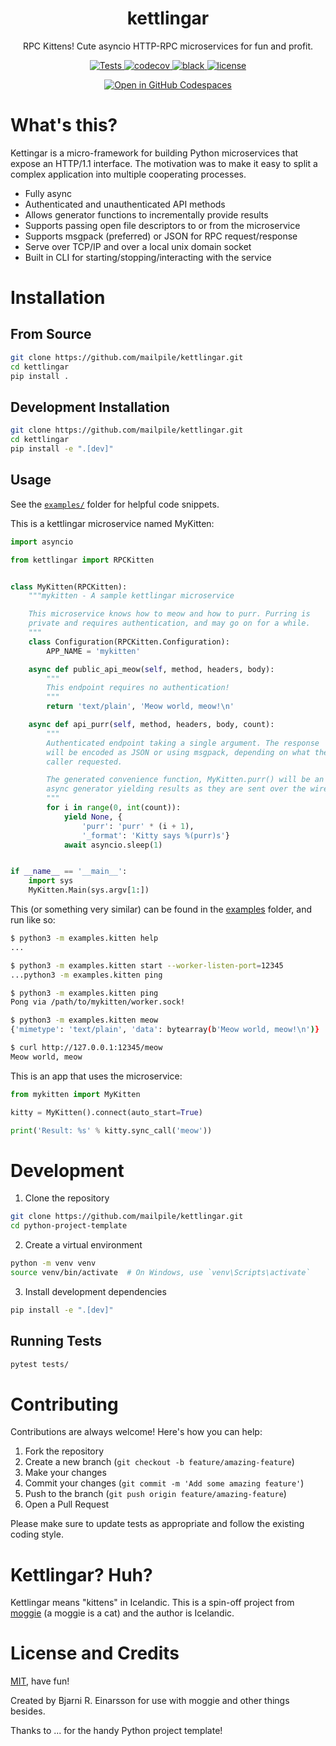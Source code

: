 <div align="center">
  <h1>kettlingar</h1>
  <p>RPC Kittens! Cute asyncio HTTP-RPC microservices for fun and profit.</p>
</div>

<p align="center">
  <a href="https://github.com/mailpile/kettlingar/actions/workflows/main.yml">
    <img src="https://github.com/mailpile/kettlingar/actions/workflows/main.yml/badge.svg" alt="Tests">
  </a>
  <a href="https://codecov.io/gh/mailpile/kettlingar">
    <img src="https://codecov.io/gh/mailpile/kettlingar/branch/main/graph/badge.svg" alt="codecov">
  </a>
  <a href="https://github.com/psf/black">
    <img src="https://img.shields.io/badge/code%20style-black-000000.svg" alt="black">
  </a>
  <a href="https://github.com/mailpile/kettlingar/blob/main/LICENSE">
    <img src="https://img.shields.io/github/license/mailpile/kettlingar.svg" alt="license">
  </a>
</p>

<p align="center">
  <a href="https://github.com/codespaces/badge.svg)](https://codespaces.new/mailpile/kettlingar?template=false">
    <img src="https://github.com/codespaces/badge.svg" alt="Open in GitHub Codespaces">
  </a>
</p>

# What's this?

Kettingar is a micro-framework for building Python microservices that
expose an HTTP/1.1 interface. The motivation was to make it easy to
split a complex application into multiple cooperating processes.

- Fully async
- Authenticated and unauthenticated API methods
- Allows generator functions to incrementally provide results
- Supports passing open file descriptors to or from the microservice
- Supports msgpack (preferred) or JSON for RPC request/response
- Serve over TCP/IP and over a local unix domain socket
- Built in CLI for starting/stopping/interacting with the service


# Installation

## From Source

```bash
git clone https://github.com/mailpile/kettlingar.git
cd kettlingar
pip install .
```

## Development Installation

```bash
git clone https://github.com/mailpile/kettlingar.git
cd kettlingar
pip install -e ".[dev]"
```

## Usage

See the [`examples/`](./examples/) folder for helpful code snippets.

This is a kettlingar microservice named MyKitten:

```python
import asyncio

from kettlingar import RPCKitten


class MyKitten(RPCKitten):
    """mykitten - A sample kettlingar microservice

    This microservice knows how to meow and how to purr. Purring is
    private and requires authentication, and may go on for a while.
    """
    class Configuration(RPCKitten.Configuration):
        APP_NAME = 'mykitten'

    async def public_api_meow(self, method, headers, body):
        """
        This endpoint requires no authentication!
        """
        return 'text/plain', 'Meow world, meow!\n'

    async def api_purr(self, method, headers, body, count):
        """
        Authenticated endpoint taking a single argument. The response
        will be encoded as JSON or using msgpack, depending on what the
        caller requested.

        The generated convenience function, MyKitten.purr() will be an
        async generator yielding results as they are sent over the wire.
        """
        for i in range(0, int(count)):
            yield None, {
                'purr': 'purr' * (i + 1),
                '_format': 'Kitty says %(purr)s'}
            await asyncio.sleep(1)


if __name__ == '__main__':
    import sys
    MyKitten.Main(sys.argv[1:])
```

This (or something very similar) can be found in the [examples](examples/)
folder, and run like so:

```bash
$ python3 -m examples.kitten help
...

$ python3 -m examples.kitten start --worker-listen-port=12345
...python3 -m examples.kitten ping

$ python3 -m examples.kitten ping
Pong via /path/to/mykitten/worker.sock!

$ python3 -m examples.kitten meow
{'mimetype': 'text/plain', 'data': bytearray(b'Meow world, meow!\n')}

$ curl http://127.0.0.1:12345/meow
Meow world, meow


```

This is an app that uses the microservice:

```python
from mykitten import MyKitten

kitty = MyKitten().connect(auto_start=True)

print('Result: %s' % kitty.sync_call('meow'))
```

# Development

1. Clone the repository

```bash
git clone https://github.com/mailpile/kettlingar.git
cd python-project-template
```

2. Create a virtual environment

```bash
python -m venv venv
source venv/bin/activate  # On Windows, use `venv\Scripts\activate`
```

3. Install development dependencies

```bash
pip install -e ".[dev]"
```

## Running Tests

```bash
pytest tests/
```


# Contributing

Contributions are always welcome! Here's how you can help:

1. Fork the repository
2. Create a new branch (`git checkout -b feature/amazing-feature`)
3. Make your changes
4. Commit your changes (`git commit -m 'Add some amazing feature'`)
5. Push to the branch (`git push origin feature/amazing-feature`)
6. Open a Pull Request

Please make sure to update tests as appropriate and follow the existing coding style.


# Kettlingar? Huh?

Kettlingar means "kittens" in Icelandic. This is a spin-off project from
[moggie](https://github.com/mailpile/moggie/) (a moggie is a cat) and the
author is Icelandic.


# License and Credits

[MIT](https://choosealicense.com/licenses/mit/), have fun!

Created by Bjarni R. Einarsson for use with moggie and other things besides.

Thanks to ... for the handy Python project template!
